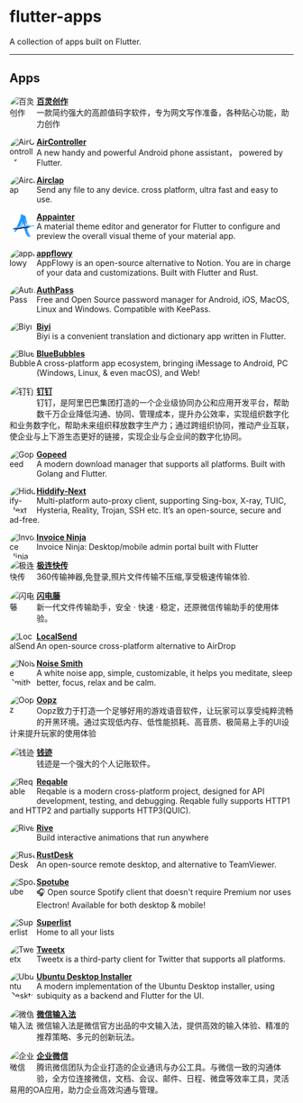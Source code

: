 # flutter-apps

A collection of apps built on Flutter.

---

## Apps

<!-- APP_LIST_MAKER -->
[<img align="left" height="48px" width="48px" style="border-radius:50%" alt="百灵创作" src="https://is1-ssl.mzstatic.com/image/thumb/Purple116/v4/af/b1/f0/afb1f043-dd46-b05e-174e-1e05d84c1c1c/AppIcon-0-0-1x_U007emarketing-0-0-0-7-0-0-sRGB-0-0-0-GLES2_U002c0-512MB-85-220-0-0.png/460x0w.webp"/>](https://www.abailing.com/)

[**百灵创作**](https://www.abailing.com/) \
一款简约强大的高颜值码字软件，专为网文写作准备，各种贴心功能，助力创作

[<img align="left" height="48px" width="48px" style="border-radius:50%" alt="AirController" src="https://github.com/leanflutter/flutter_apps/blob/main/source/apps/air-controller/air-controller-icon.png?raw=true"/>](https://github.com/air-controller/air-controller-desktop)

[**AirController**](https://github.com/air-controller/air-controller-desktop) \
A new handy and powerful Android phone assistant， powered by Flutter.

[<img align="left" height="48px" width="48px" style="border-radius:50%" alt="Airclap" src="https://github.com/leanflutter/flutter_apps/blob/main/source/apps/airclap/airclap-icon.png?raw=true"/>](https://www.airclap.app/)

[**Airclap**](https://www.airclap.app/) \
Send any file to any device. cross platform, ultra fast and easy to use.

[<img align="left" height="48px" width="48px" style="border-radius:50%" alt="Appainter" src="https://github.com/zeshuaro/appainter/blob/main/assets/icon.png?raw=true"/>](https://appainter.dev/)

[**Appainter**](https://appainter.dev/) \
A material theme editor and generator for Flutter to configure and preview the overall visual theme of your material app.

[<img align="left" height="48px" width="48px" style="border-radius:50%" alt="appflowy" src="https://github.com/leanflutter/flutter_apps/blob/main/source/apps/appflowy/appflowy-icon.png?raw=true"/>](https://github.com/AppFlowy-IO/appflowy)

[**appflowy**](https://github.com/AppFlowy-IO/appflowy) \
AppFlowy is an open-source alternative to Notion. You are in charge of your data and customizations. Built with Flutter and Rust.

[<img align="left" height="48px" width="48px" style="border-radius:50%" alt="AuthPass" src="https://github.com/leanflutter/flutter_apps/blob/main/source/apps/authpass/authpass-icon.png?raw=true"/>](https://authpass.app/)

[**AuthPass**](https://authpass.app/) \
Free and Open Source password manager for Android, iOS, MacOS, Linux and Windows. Compatible with KeePass.

[<img align="left" height="48px" width="48px" style="border-radius:50%" alt="Biyi" src="https://github.com/leanflutter/flutter_apps/blob/main/source/apps/biyi/biyi-icon.png?raw=true"/>](http://biyidev.io)

[**Biyi**](http://biyidev.io) \
Biyi is a convenient translation and dictionary app written in Flutter.

[<img align="left" height="48px" width="48px" style="border-radius:50%" alt="BlueBubbles" src="https://github.com/leanflutter/flutter_apps/blob/main/source/apps/bluebubbles/bluebubbles-icon.png?raw=true"/>](https://github.com/BlueBubblesApp/bluebubbles-app)

[**BlueBubbles**](https://github.com/BlueBubblesApp/bluebubbles-app) \
A cross-platform app ecosystem, bringing iMessage to Android, PC (Windows, Linux, & even macOS), and Web!

[<img align="left" height="48px" width="48px" style="border-radius:50%" alt="钉钉" src="https://is1-ssl.mzstatic.com/image/thumb/Purple126/v4/e4/5f/4e/e45f4ec8-bbc5-baba-945b-fdb4c3cae7e0/AppIcon-0-0-1x_U007emarketing-0-6-0-0-sRGB-85-220.png/230x0w.webp"/>](https://www.dingtalk.com/)

[**钉钉**](https://www.dingtalk.com/) \
钉钉，是阿里巴巴集团打造的一个企业级协同办公和应用开发平台，帮助数千万企业降低沟通、协同、管理成本，提升办公效率，实现组织数字化和业务数字化，帮助未来组织释放数字生产力；通过跨组织协同，推动产业互联，使企业与上下游生态更好的链接，实现企业与企业间的数字化协同。

[<img align="left" height="48px" width="48px" style="border-radius:50%" alt="Gopeed" src="https://github.com/leanflutter/flutter_apps/blob/main/source/apps/gopeed/gopeed-icon.png?raw=true"/>](https://github.com/GopeedLab/gopeed)

[**Gopeed**](https://github.com/GopeedLab/gopeed) \
A modern download manager that supports all platforms. Built with Golang and Flutter.

[<img align="left" height="48px" width="48px" style="border-radius:50%" alt="Hiddify-Next" src="https://github.com/leanflutter/flutter_apps/blob/main/source/apps/hiddify-next/hiddify-next-icon.png?raw=true"/>](https://github.com/hiddify/hiddify-next)

[**Hiddify-Next**](https://github.com/hiddify/hiddify-next) \
Multi-platform auto-proxy client, supporting Sing-box, X-ray, TUIC, Hysteria, Reality, Trojan, SSH etc. It’s an open-source, secure and ad-free.

[<img align="left" height="48px" width="48px" style="border-radius:50%" alt="Invoice Ninja" src="https://is1-ssl.mzstatic.com/image/thumb/Purple116/v4/e4/bc/74/e4bc740e-3654-3ef2-fa6d-cb508312a295/AppIcon-85-220-4-2x.png/460x0w.webp"/>](https://github.com/invoiceninja/admin-portal)

[**Invoice Ninja**](https://github.com/invoiceninja/admin-portal) \
Invoice Ninja: Desktop/mobile admin portal built with Flutter

[<img align="left" height="48px" width="48px" style="border-radius:50%" alt="极连快传" src="https://github.com/leanflutter/flutter_apps/blob/main/source/apps/jl/jl-icon.png?raw=true"/>](https://shouji.360.cn/jl.html)

[**极连快传**](https://shouji.360.cn/jl.html) \
360传输神器,免登录,照片文件传输不压缩,享受极速传输体验.

[<img align="left" height="48px" width="48px" style="border-radius:50%" alt="闪电藤" src="https://github.com/leanflutter/flutter_apps/blob/main/source/apps/lightningvine/lightningvine-icon.png?raw=true"/>](https://lightningvine.zishu.life/)

[**闪电藤**](https://lightningvine.zishu.life/) \
新一代文件传输助手，安全 · 快速 · 稳定，还原微信传输助手的使用体验。

[<img align="left" height="48px" width="48px" style="border-radius:50%" alt="LocalSend" src="https://github.com/leanflutter/flutter_apps/blob/main/source/apps/localsend/localsend-icon.png?raw=true"/>](https://github.com/localsend/localsend)

[**LocalSend**](https://github.com/localsend/localsend) \
An open-source cross-platform alternative to AirDrop

[<img align="left" height="48px" width="48px" style="border-radius:50%" alt="Noise Smith" src="https://github.com/leanflutter/flutter_apps/blob/main/source/apps/noise-smith/noise-smith-icon.png?raw=true"/>](https://bytemyth.com/noisesmith)

[**Noise Smith**](https://bytemyth.com/noisesmith) \
A white noise app, simple, customizable, it helps you meditate, sleep better, focus, relax and be calm.

[<img align="left" height="48px" width="48px" style="border-radius:50%" alt="Oopz" src="https://github.com/leanflutter/flutter_apps/blob/main/source/apps/oppz/oppz-icon.png?raw=true"/>](https://oopz.cn/)

[**Oopz**](https://oopz.cn/) \
Oopz致力于打造一个足够好用的游戏语音软件，让玩家可以享受纯粹流畅的开黑环境。通过实现低内存、低性能损耗、高音质、极简易上手的UI设计来提升玩家的使用体验

[<img align="left" height="48px" width="48px" style="border-radius:50%" alt="钱迹" src="https://is1-ssl.mzstatic.com/image/thumb/Purple116/v4/66/d6/96/66d696e9-416c-8e74-8e46-71ca324bd9ad/AppIcon-85-220-4-2x.png/460x0w.webp"/>](https://qianjiapp.com/)

[**钱迹**](https://qianjiapp.com/) \
钱迹是一个强大的个人记账软件。

[<img align="left" height="48px" width="48px" style="border-radius:50%" alt="Reqable" src="https://is1-ssl.mzstatic.com/image/thumb/Purple126/v4/7f/5d/4c/7f5d4ce2-0608-b07d-ed5c-6c9156aeffb0/AppIcon-0-0-1x_U007emarketing-0-7-0-0-85-220.png/460x0w.webp"/>](https://reqable.com/en-US/)

[**Reqable**](https://reqable.com/en-US/) \
Reqable is a modern cross-platform project, designed for API development, testing, and debugging. Reqable fully supports HTTP1 and HTTP2 and partially supports HTTP3(QUIC).

[<img align="left" height="48px" width="48px" style="border-radius:50%" alt="Rive" src="https://github.com/leanflutter/flutter_apps/blob/main/source/apps/rive/rive-icon.png?raw=true"/>](https://rive.app/)

[**Rive**](https://rive.app/) \
Build interactive animations that run anywhere

[<img align="left" height="48px" width="48px" style="border-radius:50%" alt="RustDesk" src="https://github.com/leanflutter/flutter_apps/blob/main/source/apps/rustdesk/rustdesk-icon.png?raw=true"/>](https://github.com/rustdesk/rustdesk)

[**RustDesk**](https://github.com/rustdesk/rustdesk) \
An open-source remote desktop, and alternative to TeamViewer.

[<img align="left" height="48px" width="48px" style="border-radius:50%" alt="Spotube" src="https://github.com/leanflutter/flutter_apps/blob/main/source/apps/spotube/spotube-icon.png?raw=true"/>](https://github.com/KRTirtho/spotube)

[**Spotube**](https://github.com/KRTirtho/spotube) \
🎧 Open source Spotify client that doesn't require Premium nor uses Electron! Available for both desktop & mobile!

[<img align="left" height="48px" width="48px" style="border-radius:50%" alt="Superlist" src="https://github.com/leanflutter/flutter_apps/blob/main/source/apps/superlist/superlist-icon.png?raw=true"/>](https://www.superlist.com/)

[**Superlist**](https://www.superlist.com/) \
Home to all your lists

[<img align="left" height="48px" width="48px" style="border-radius:50%" alt="Tweetx" src="https://is1-ssl.mzstatic.com/image/thumb/Purple116/v4/fd/3b/77/fd3b7786-7511-13ed-29a9-d39c9551b32d/AppIcon-85-220-4-0-0-2x-0-0.png/460x0w.webp"/>](https://tweetx.tool.al/)

[**Tweetx**](https://tweetx.tool.al/) \
Tweetx is a third-party client for Twitter that supports all platforms.

[<img align="left" height="48px" width="48px" style="border-radius:50%" alt="Ubuntu Desktop Installer" src="https://github.com/leanflutter/flutter_apps/blob/main/source/apps/ubuntu-desktop-installer/ubuntu-desktop-installer-icon.png?raw=true"/>](https://github.com/canonical/ubuntu-desktop-installer)

[**Ubuntu Desktop Installer**](https://github.com/canonical/ubuntu-desktop-installer) \
A modern implementation of the Ubuntu Desktop installer, using subiquity as a backend and Flutter for the UI.

[<img align="left" height="48px" width="48px" style="border-radius:50%" alt="微信输入法" src="https://is1-ssl.mzstatic.com/image/thumb/Purple126/v4/95/ea/65/95ea6505-55ca-cc73-35f3-96c09ae61358/AppIcon-0-1x_U007emarketing-0-7-0-85-220.png/460x0w.webp"/>](https://z.weixin.qq.com/)

[**微信输入法**](https://z.weixin.qq.com/) \
微信输入法是微信官方出品的中文输入法，提供高效的输入体验、精准的推荐策略、多元的创新玩法。

[<img align="left" height="48px" width="48px" style="border-radius:50%" alt="企业微信" src="https://is1-ssl.mzstatic.com/image/thumb/Purple126/v4/08/f6/31/08f6313c-b02c-682e-a961-00bb09fb58f4/AppIcon-0-0-1x_U007emarketing-0-0-0-7-0-0-sRGB-0-0-0-GLES2_U002c0-512MB-85-220-0-0.png/230x0w.webp"/>](https://work.weixin.qq.com/)

[**企业微信**](https://work.weixin.qq.com/) \
腾讯微信团队为企业打造的企业通讯与办公工具。与微信一致的沟通体验，全方位连接微信，文档、会议、邮件、日程、微盘等效率工具，灵活易用的OA应用，助力企业高效沟通与管理。

<!-- APP_LIST_MAKER -->
